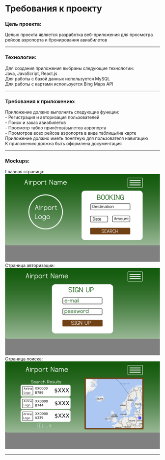 # Требования к проекту
<h3>Цель проекта:</h3>
Целью проекта является разработка веб-приложения для просмотра рейсов аэропорта и бронирования авиабилетов<br>
<hr>
<h3>Технологии:</h3>
Для создания приложения выбраны следующие технологии:<br>
Java, JavaScript, React.js<br>
Для работы с базой данных используется MySQL<br>
Для работы с картами используется Bing Maps API<br>
<hr>
<h3>Требования к приложению:</h3>
Приложение должно выполнять следующие функции:<br>
- Регистрация и авторизация пользователей<br>
- Поиск и заказ авиабилетов<br>
- Просмотр табло прилётов/вылетов аэропорта<br>
- Промотров всех рейсов аэропорта в виде таблицы/на карте<br>
Приложение должно иметь понятную для пользователя навигацию<br>
К приложению должна быть оформлена документация<br>
<hr>
<h3>Mockups:</h3>
Главная страница:<br>
<img src="https://github.com/ivanbazhko/AirportProject/blob/master/airportDocuments/Mockups/MainPage.png">
Страница авторизации:<br>
<img src="https://github.com/ivanbazhko/AirportProject/blob/master/airportDocuments/Mockups/SignIn.png">
Страница поиска:<br>
<img src="https://github.com/ivanbazhko/AirportProject/blob/master/airportDocuments/Mockups/Search.png">
<hr>
